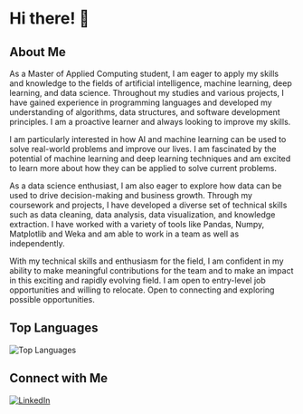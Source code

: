 # Hi there! 👋

## About Me

As a Master of Applied Computing student, I am eager to apply my skills and knowledge to the fields of artificial intelligence, machine learning, deep learning, and data science. Throughout my studies and various projects, I have gained experience in programming languages and developed my understanding of algorithms, data structures, and software development principles. I am a proactive learner and always looking to improve my skills.

I am particularly interested in how AI and machine learning can be used to solve real-world problems and improve our lives. I am fascinated by the potential of machine learning and deep learning techniques and am excited to learn more about how they can be applied to solve current problems.

As a data science enthusiast, I am also eager to explore how data can be used to drive decision-making and business growth. Through my coursework and projects, I have developed a diverse set of technical skills such as data cleaning, data analysis, data visualization, and knowledge extraction. I have worked with a variety of tools like Pandas, Numpy, Matplotlib and Weka and am able to work in a team as well as independently.

With my technical skills and enthusiasm for the field, I am confident in my ability to make meaningful contributions for the team and to make an impact in this exciting and rapidly evolving field. I am open to entry-level job opportunities and willing to relocate. Open to connecting and exploring possible opportunities.

## Top Languages

![Top Languages](https://github-readme-stats.vercel.app/api/top-langs/?username=cybercat37794&layout=compact&theme=radical)

## Connect with Me

[![LinkedIn](https://img.shields.io/badge/-LinkedIn-blue?style=flat&logo=Linkedin&logoColor=white)](https://www.linkedin.com/in/imran-ahmed-mac-uwindsor/)


